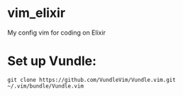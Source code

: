 # vim_elixir
My config vim for coding on Elixir

# Set up Vundle:
`git clone https://github.com/VundleVim/Vundle.vim.git ~/.vim/bundle/Vundle.vim`

